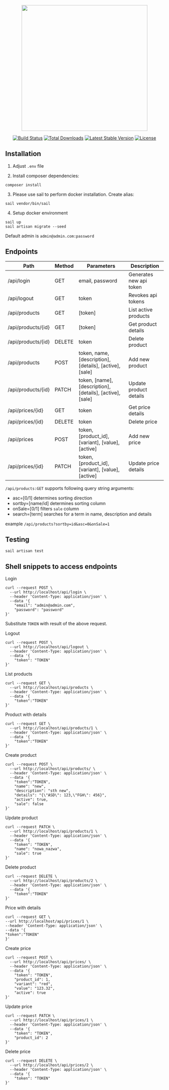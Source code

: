 <p align="center"><a href="https://laravel.com" target="_blank"><img src="https://raw.githubusercontent.com/laravel/art/master/logo-lockup/5%20SVG/2%20CMYK/1%20Full%20Color/laravel-logolockup-cmyk-red.svg" width="400"></a></p>

<p align="center">
<a href="https://travis-ci.org/laravel/framework"><img src="https://travis-ci.org/laravel/framework.svg" alt="Build Status"></a>
<a href="https://packagist.org/packages/laravel/framework"><img src="https://img.shields.io/packagist/dt/laravel/framework" alt="Total Downloads"></a>
<a href="https://packagist.org/packages/laravel/framework"><img src="https://img.shields.io/packagist/v/laravel/framework" alt="Latest Stable Version"></a>
<a href="https://packagist.org/packages/laravel/framework"><img src="https://img.shields.io/packagist/l/laravel/framework" alt="License"></a>
</p>

## Installation
1. Adjust `.env` file

2. Install composer dependencies:
```shell
composer install
```
3. Please use sail to perform docker installation. Create alias:
```shell
sail vendor/bin/sail
```
4. Setup docker environment
```shell
sail up
sail artisan migrate --seed
```

Default admin is `admin@admin.com:password` 

## Endpoints
| Path | Method | Parameters | Description |
|---|---|---|---|
| /api/login | GET | email, password | Generates new api token |
| /api/logout | GET | token | Revokes api tokens |
| /api/products | GET | [token] | List active products |
| /api/products/{id} | GET | [token] | Get product details |
| /api/products/{id} | DELETE | token | Delete product |
| /api/products | POST | token, name, [description], [details], [active], [sale] | Add new product |
| /api/products/{id} | PATCH | token, [name], [description], [details], [active], [sale] | Update product details |
| /api/prices/{id} | GET | token | Get price details |
| /api/prices/{id} | DELETE | token | Delete price |
| /api/prices | POST | token, [product_id], [variant], [value], [active] | Add new price |
| /api/prices/{id} | PATCH | token, [product_id], [variant], [value], [active] | Update price details |

`/api/products:GET` supports following query string arguments:
- asc=[0/1] determines sorting direction
- sortby=[name/id] determines sorting column
- onSale=[0/1] filters `sale` column
- search=[term] searches for a term in name, description and details

example `/api/products?sortby=id&asc=0&onSale=1`

## Testing
```
sail artisan test
```

## Shell snippets to access endpoints
Login
```shell
curl --request POST \
  --url http://localhost/api/login \
  --header 'Content-Type: application/json' \
  --data '{
	"email": "admin@admin.com",
	"password": "password"
}'
```

Substitute `TOKEN` with result of the above request.

Logout
```shell
curl --request POST \
  --url http://localhost/api/logout \
  --header 'Content-Type: application/json' \
  --data '{
	"token": "TOKEN"
}'
```
List products
```shell
curl --request GET \
  --url http://localhost/api/products \
  --header 'Content-Type: application/json' \
  --data '{
	"token":"TOKEN"
}'
```
Product with details
```shell
curl --request GET \
  --url http://localhost/api/products/1 \
  --header 'Content-Type: application/json' \
  --data '{
	"token":"TOKEN"
}'
```
Create product
```shell
curl --request POST \
  --url http://localhost/api/products/ \
  --header 'Content-Type: application/json' \
  --data '{
	"token":"TOKEN",
	"name": "new",
	"description": "sth new",
	"details": "{\"ASD\": 123,\"FGH\": 456}",
	"active": true,
	"sale": false
}'
```
Update product
```shell
curl --request PATCH \
  --url http://localhost/api/products/1 \
  --header 'Content-Type: application/json' \
  --data '{
	"token": "TOKEN",
	"name": "nowa_nazwa",
	"sale": true
}'
```
Delete product
```shell
curl --request DELETE \
  --url http://localhost/api/products/2 \
  --header 'Content-Type: application/json' \
  --data '{
	"token":"TOKEN"
}'
```
Price with details
```shell
curl --request GET \
--url http://localhost/api/prices/1 \
--header 'Content-Type: application/json' \
--data '{
"token":"TOKEN"
}'
```
Create price
```shell
curl --request POST \
  --url http://localhost/api/prices/ \
  --header 'Content-Type: application/json' \
  --data '{
	"token": "TOKEN",
	"product_id": 1,
	"variant": "red",
	"value": "123.32",
	"active": true
}'
```
Update price
```shell
curl --request PATCH \
  --url http://localhost/api/prices/1 \
  --header 'Content-Type: application/json' \
  --data '{
	"token": "TOKEN",
	"product_id": 2
}'
```
Delete price
```shell
curl --request DELETE \
  --url http://localhost/api/prices/2 \
  --header 'Content-Type: application/json' \
  --data '{
	"token": "TOKEN"
}'
```
